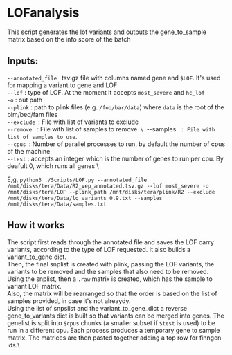 # LOFanalysis

This script generates the lof variants and outputs the gene_to_sample matrix based on the info score of the batch

## Inputs:
`--annotated_file ` tsv.gz file with columns named gene and `$LOF`. It's used for mapping a variant to gene and LOF\
`--lof` : type of LOF. At the moment it accepts `most_severe` and `hc_lof`\
`-o` : out path\
`--plink` : path to plink files (e.g. `/foo/bar/data`) where `data` is the root of the bim/bed/fam files\
`--exclude `: File with list of variants to exclude\
`--remove ` : File with list of samples to remove`.\
`--samples ` : File with list of samples to use`.\
`--cpus `: Number of parallel processes to run, by default the number of cpus of the machine\
`--test`  : accepts an integer which is the number of genes to run per cpu. By deafult 0, which runs all genes \

E,g, `python3 ./Scripts/LOF.py --annotated_file /mnt/disks/tera/Data/R2_vep_annotated.tsv.gz --lof most_severe -o /mnt/disks/tera/LOF --plink_path /mnt/disks/tera/plink/R2 --exclude /mnt/disks/tera/Data/lq_variants_0.9.txt --samples /mnt/disks/tera/Data/samples.txt 
`
## How it works

The script first reads through the annotated file and saves the LOF carry variants, according to the type of LOF requested. It also builds a variant_to_gene dict.\
Then, the final snplist is created with plink, passing the LOF variants, the variants to be removed and the samples that also need to be removed.\
Using the snplist, then a `.raw` matrix is created, which has the sample to variant LOF matrix.\
Also, the matrix will be rearranged so that the order is based on the list of samples provided, in case it's not alreaydy.\
Using the list of snpslist and the variant_to_gene_dict a reverse gene_to_variants dict is built so that variants can be merged into genes. The genelist is split into `$cpus` chunks (a smaller subset if `$test` is used) to be run in a different cpu. Each process produces a temporary gene to sample matrix. The matrices are then pasted together adding a top row for finngen ids.\




